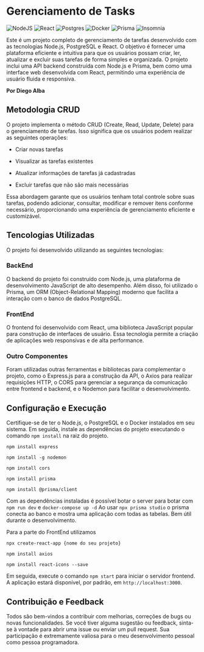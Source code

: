 # Gerenciamento de Tasks
![NodeJS](https://img.shields.io/badge/node.js-6DA55F?style=for-the-badge&logo=node.js&logoColor=white)
![React](https://img.shields.io/badge/react-%2320232a.svg?style=for-the-badge&logo=react&logoColor=%2361DAFB)
![Postgres](https://img.shields.io/badge/postgres-%23316192.svg?style=for-the-badge&logo=postgresql&logoColor=white)
![Docker](https://img.shields.io/badge/docker-%230db7ed.svg?style=for-the-badge&logo=docker&logoColor=white)
![Prisma](https://img.shields.io/badge/Prisma-3982CE?style=for-the-badge&logo=Prisma&logoColor=white)
![Insomnia](https://img.shields.io/badge/Insomnia-black?style=for-the-badge&logo=insomnia&logoColor=5849BE)

Este é um projeto completo de gerenciamento de tarefas desenvolvido com as tecnologias Node.js, PostgreSQL e React.
O objetivo é fornecer uma plataforma eficiente e intuitiva para que os usuários possam criar, ler, atualizar e excluir suas tarefas de forma simples e organizada.
O projeto inclui uma API backend construída com Node.js e Prisma, bem como uma interface web desenvolvida com React, permitindo uma experiência de usuário fluida e responsiva.

<b>Por Diego Alba</b>

## Metodologia CRUD

O projeto implementa o método CRUD (Create, Read, Update, Delete) para o gerenciamento de tarefas. Isso significa que os usuários podem realizar as seguintes operações:

- Criar novas tarefas

- Visualizar as tarefas existentes

- Atualizar informações de tarefas já cadastradas

- Excluir tarefas que não são mais necessárias

Essa abordagem garante que os usuários tenham total controle sobre suas tarefas, podendo adicionar, consultar, modificar e remover itens conforme necessário, proporcionando uma experiência de gerenciamento eficiente e customizável.

## Tencologias Utilizadas
O projeto foi desenvolvido utilizando as seguintes tecnologias:

 ### BackEnd
O backend do projeto foi construído com Node.js, uma plataforma de desenvolvimento JavaScript de alto desempenho. Além disso, foi utilizado o Prisma, um ORM (Object-Relational Mapping) moderno que facilita a interação com o banco de dados PostgreSQL.

### FrontEnd 
O frontend foi desenvolvido com React, uma biblioteca JavaScript popular para construção de interfaces de usuário. Essa tecnologia permite a criação de aplicações web responsivas e de alta performance.

### Outro Componentes

Foram utilizadas outras ferramentas e bibliotecas para complementar o projeto, como o Express.js para a construção da API,
o Axios para realizar requisições HTTP, o CORS para gerenciar a segurança da comunicação entre frontend e backend, e o Nodemon para facilitar o desenvolvimento.

## Configuração e Execução

Certifique-se de ter o Node.js, o PostgreSQL e o Docker instalados em seu sistema. Em seguida, instale as dependências do projeto executando o comando `npm install` na raiz do projeto.

```
npm install express
```

```
npm install -g nodemon
```

```
npm install cors
```

```
npm install prisma
```

```
npm install @prisma/client
```



Com as dependências instaladas é possível botar o server para botar com `npm run dev` e `docker-compose up -d`
Ao usar  `npx prisma studio` o prisma conecta ao banco e mostra uma aplicação com todas as tabelas. Bem útil durante o desenvolvimento.

Para a parte do FrontEnd utilizamos
```
npx create-react-app {nome do seu projeto}
```

```
npm install axios
```

```
npm install react-icons --save
```

Em seguida, execute o comando `npm start` para iniciar o servidor frontend. A aplicação estará disponível, por padrão, em `http://localhost:3000`.

## Contribuição e Feedback
Todos são bem-vindos a contribuir com melhorias, correções de bugs ou novas funcionalidades. Se você tiver alguma sugestão ou feedback, sinta-se à vontade para abrir uma issue ou enviar um pull request.
Sua participação é extremamente valiosa para o meu desenvolvimento pessoal como pessoa programadora.
